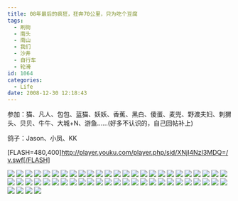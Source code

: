 ```yaml
---
title: 08年最后的疯狂，狂奔70公里，只为吃个豆腐
tags:
  - 刷街
  - 南头
  - 南山
  - 我们
  - 沙井
  - 自行车
  - 轮滑
id: 1064
categories:
  - Life
date: 2008-12-30 12:18:43
---
```


参加：猫、凡人、包包、蓝猫、妖妖、香蕉、黑白、傻蛋、麦兜、野渡夫妇、刺猬头、贝贝、牛牛、大城+N、游鱼......(好多不认识的，自己回帖补上) 

鸽子：Jason、小凤、KK 

[FLASH=480,400]http://player.youku.com/player.php/sid/XNjI4NzI3MDQ=/v.swf[/FLASH] 

![](/images/2008/12/30_30_121843_10700.jpg) 
![](/images/2008/12/30_30_121843_0_10701.jpg) 
![](/images/2008/12/30_30_121843_1_10702.jpg) 
![](/images/2008/12/30_30_121843_2_10703.jpg) 
![](/images/2008/12/30_30_121843_3_10704.jpg) 
![](/images/2008/12/30_30_121843_4_10705.jpg) 
![](/images/2008/12/30_30_121843_5_10706.jpg) 
![](/images/2008/12/30_30_121843_6_10707.jpg) 
![](/images/2008/12/30_30_121843_7_10708.jpg) 
![](/images/2008/12/30_30_121843_8_10709.jpg) 
![](/images/2008/12/30_30_121843_9_10710.jpg) 
![](/images/2008/12/30_30_121843_10_10711.jpg) 
![](/images/2008/12/30_30_121843_11_10712.jpg) 
![](/images/2008/12/30_30_121843_12_10713.jpg) 
![](/images/2008/12/30_30_121843_13_10714.jpg) 
![](/images/2008/12/30_30_121843_14_10715.jpg) 
![](/images/2008/12/30_30_121843_15_10716.jpg) 
![](/images/2008/12/30_30_121843_16_10717.jpg) 
![](/images/2008/12/30_30_121843_17_10718.jpg) 
![](/images/2008/12/30_30_121843_18_10719.jpg) 
![](/images/2008/12/30_30_121843_19_10720.jpg) 
![](/images/2008/12/30_30_121843_20_10721.jpg) 
![](/images/2008/12/30_30_121843_21_10722.jpg) 
![](/images/2008/12/30_30_121843_22_10723.jpg) 
![](/images/2008/12/30_30_121843_23_10724.jpg) 
![](/images/2008/12/30_30_121843_24_10725.jpg) 
![](/images/2008/12/30_30_121843_25_10726.jpg) 
![](/images/2008/12/30_30_121843_26_10727.jpg) 
![](/images/2008/12/30_30_121843_27_10728.jpg) 
![](/images/2008/12/30_30_121843_28_10729.jpg) 
![](/images/2008/12/30_30_121843_29_10730.jpg) 
![](/images/2008/12/30_30_121843_30_10731.jpg) 
![](/images/2008/12/30_30_121843_31_10732.jpg) 
![](/images/2008/12/30_30_121843_32_10733.jpg) 
![](/images/2008/12/30_30_121843_33_10734.jpg) 
![](/images/2008/12/30_30_121843_34_10735.jpg) 
![](/images/2008/12/30_30_121843_35_10736.jpg) 
![](/images/2008/12/30_30_121843_36_10737.jpg) 
![](/images/2008/12/30_30_121843_37_10738.jpg) 
![](/images/2008/12/30_30_121843_38_10739.jpg) 
![](/images/2008/12/30_30_121843_39_10740.jpg) 
![](/images/2008/12/30_30_121843_40_10741.jpg) 
![](/images/2008/12/30_30_121843_41_10742.jpg) 
![](/images/2008/12/30_30_121843_42_10743.jpg) 
![](/images/2008/12/30_30_121843_43_10744.jpg) 
![](/images/2008/12/30_30_121843_44_10745.jpg) 
![](/images/2008/12/30_30_121843_45_10746.jpg) 
![](/images/2008/12/30_30_121843_46_10747.jpg) 
![](/images/2008/12/30_30_121843_47_10748.jpg) 
![](/images/2008/12/30_30_121843_48_10749.jpg) 
![](/images/2008/12/30_30_121843_49_10750.jpg) 
![](/images/2008/12/30_30_121843_50_10751.jpg) 
![](/images/2008/12/30_30_121843_51_10752.jpg) 
![](/images/2008/12/30_30_121843_52_10753.jpg)